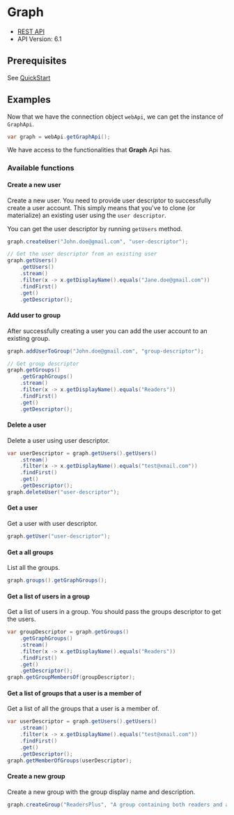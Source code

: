 # Graph

- [REST API](https://docs.microsoft.com/en-us/rest/api/azure/devops/graph/?view=azure-devops-rest-6.1)
- API Version: 6.1

## Prerequisites

See [QuickStart](quickstart.md)

## Examples

Now that we have the connection object `webApi`, we can get the instance of `GraphApi`.

```java
var graph = webApi.getGraphApi();
```

We have access to the functionalities that **Graph** Api has.

### Available functions

#### Create a new user

Create a new user. You need to provide user descriptor to successfully create a user account. This simply means that you've to clone (or materialize) an existing user using the `user descriptor`.

You can get the user descriptor by running `getUsers` method.

```java
graph.createUser("John.doe@gmail.com", "user-descriptor");

// Get the user descriptor from an existing user
graph.getUsers()
    .getUsers()
    .stream()
    .filter(x -> x.getDisplayName().equals("Jane.doe@gmail.com"))
    .findFirst()
    .get()
    .getDescriptor();
```

#### Add user to group

After successfully creating a user you can add the user account to an existing group.

```java
graph.addUserToGroup("John.doe@gmail.com", "group-descriptor");

// Get group descriptor
graph.getGroups()
    .getGraphGroups()
    .stream()
    .filter(x -> x.getDisplayName().equals("Readers"))
    .findFirst()
    .get()
    .getDescriptor();
```

#### Delete a user

Delete a user using user descriptor.

```java
var userDescriptor = graph.getUsers().getUsers()
    .stream()
    .filter(x -> x.getDisplayName().equals("test@xmail.com"))
    .findFirst()
    .get()
    .getDescriptor();
graph.deleteUser("user-descriptor");
```

#### Get a user

Get a user with user descriptor.

```java
graph.getUser("user-descriptor");
```

#### Get a all groups

List all the groups.

```java
graph.groups().getGraphGroups();
```

#### Get a list of users in a group

Get a list of users in a group. You should pass the groups descriptor to get the users.

```java
var groupDescriptor = graph.getGroups()
    .getGraphGroups()
    .stream()
    .filter(x -> x.getDisplayName().equals("Readers"))
    .findFirst()
    .get()
    .getDescriptor();
graph.getGroupMembersOf(groupDescriptor);
```

#### Get a list of groups that a user is a member of

Get a list of all the groups that a user is a member of.

```java
var userDescriptor = graph.getUsers().getUsers()
    .stream()
    .filter(x -> x.getDisplayName().equals("test@xmail.com"))
    .findFirst()
    .get()
    .getDescriptor();
graph.getMemberOfGroups(userDescriptor);
```

#### Create a new group

Create a new group with the group display name and description.

```java
graph.createGroup("ReadersPlus", "A group containing both readers and additional privileges");
```
